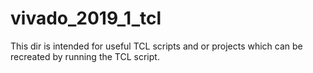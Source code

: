# vivado_2019_1_tcl
This dir is intended for useful TCL scripts and or projects which can be recreated by running the TCL script.
